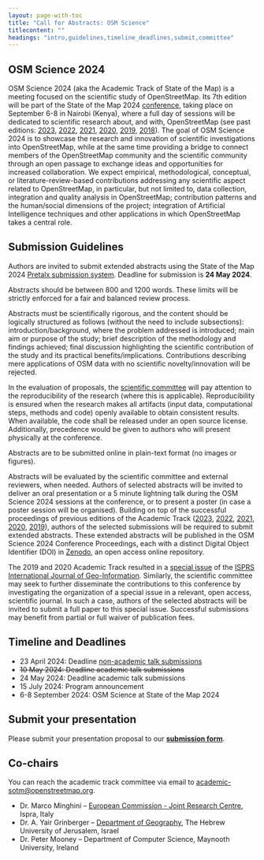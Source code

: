 ```yaml
---
layout: page-with-toc
title: "Call for Abstracts: OSM Science"
titlecontent: ""
headings: "intro,guidelines,timeline_deadlines,submit,committee"
---
```


<h2 id="intro">OSM Science 2024</h2>

OSM Science 2024 (aka the Academic Track of State of the Map) is a meeting focused on the scientific study of OpenStreetMap. Its 7th edition will be part of the State of the Map 2024 [conference](https://stateofthemap.org), taking place on September 6-8 in Nairobi (Kenya), where a full day of sessions will be dedicated to scientific research about, and with, OpenStreetMap (see past editions: [2023](https://osmscience.github.io/OSMScience2023/), [2022](https://2022.stateofthemap.org/calls/academic/), [2021](https://2021.stateofthemap.org/calls/academic/), [2020](https://2020.stateofthemap.org/cfp/academic/), [2019](https://2019.stateofthemap.org/academic_programme/), [2018](https://2018.stateofthemap.org/academictrack/)). The goal of OSM Science 2024 is to showcase the research and innovation of scientific investigations into OpenStreetMap, while at the same time providing a bridge to connect members of the OpenStreetMap community and the scientific community through an open passage to exchange ideas and opportunities for increased collaboration. We expect empirical, methodological, conceptual, or literature-review-based contributions addressing any scientific aspect related to OpenStreetMap, in particular, but not limited to, data collection, integration and quality analysis in OpenStreetMap; contribution patterns and the human/social dimensions of the project; integration of Artificial Intelligence techniques and other applications in which OpenStreetMap takes a central role.


<h2 id="guidelines">Submission Guidelines</h2>

Authors are invited to submit extended abstracts using the State of the Map 2024 [Pretalx submission system](https://pretalx.com/state-of-the-map-2024-academic-track/cfp). Deadline for submission is **24 May 2024**.

Abstracts should be between 800 and 1200 words. These limits will be strictly enforced for a fair and balanced review process.

Abstracts must be scientifically rigorous, and the content should be logically structured as follows (without the need to include subsections): introduction/background, where the problem addressed is introduced; main aim or purpose of the study; brief description of the methodology and findings achieved; final discussion highlighting the scientific contribution of the study and its practical benefits/implications. Contributions describing mere applications of OSM data with no scientific novelty/innovation will be rejected.

In the evaluation of proposals, the [scientific committee](#committee) will pay attention to the reproducibility of the research (where this is applicable). Reproducibility is ensured when the research makes all artifacts (input data, computational steps, methods and code) openly available to obtain consistent results. When available, the code shall be released under an open source license. Additionally, precedence would be given to authors who will present physically at the conference.

Abstracts are to be submitted online in plain-text format (no images or figures). 

Abstracts will be evaluated by the scientific committee and external reviewers, when needed. Authors of selected abstracts will be invited to deliver an oral presentation or a 5 minute lightning talk during the OSM Science 2024 sessions at the conference, or to present a poster (in case a poster session will be organised). Building on top of the successful proceedings of previous editions of the Academic Track ([2023](https://zenodo.org/records/10443403), [2022](https://zenodo.org/record/7004791), [2021](https://zenodo.org/record/5116434), [2020](https://zenodo.org/record/3928675), [2019](https://zenodo.org/record/3405431)), authors of the selected submissions will be required to submit extended abstracts. These extended abstracts will be published in the OSM Science 2024 Conference Proceedings, each with a distinct Digital Object Identifier (DOI) in [Zenodo](https://zenodo.org/), an open access online repository.

The 2019 and 2020 Academic Track resulted in a [special issue](https://www.mdpi.com/journal/ijgi/special_issues/OpenStreetMap) of the [ISPRS International Journal of Geo-Information](https://www.mdpi.com/journal/ijgi). Similarly, the scientific committee may seek to further disseminate the contributions to this conference by investigating the organization of a special issue in a relevant, open access, scientific journal. In such a case, authors of the selected abstracts will be invited to submit a full paper to this special issue. Successful submissions may benefit from partial or full waiver of publication fees.



<h2 id="timeline_deadlines">Timeline and Deadlines</h2>

* 23 April 2024: Deadline [non-academic talk submissions]({{site.baseurl}}/calls/general)
* <s>10 May 2024: Deadline academic talk submissions</s>
* 24 May 2024: Deadline academic talk submissions
* 15 July 2024: Program announcement
* 6-8 September 2024: OSM Science at State of the Map 2024


<h2 id="submit">Submit your presentation</h2>

Please submit your presentation proposal to our **[submission form](https://pretalx.com/state-of-the-map-2024-academic-track/cfp)**.


<h2 id="committee">Co-chairs</h2>

You can reach the academic track committee via email to <a href="mailto:academic-sotm@openstreetmap.org">academic-sotm@openstreetmap.org</a>.

* Dr. Marco Minghini – [European Commission - Joint Research Centre](https://joint-research-centre.ec.europa.eu/index_en), Ispra, Italy
* Dr. A. Yair Grinberger – [Department of Geography](https://en.geography.huji.ac.il/), The Hebrew University of Jerusalem, Israel
* Dr. Peter Mooney – Department of Computer Science, Maynooth University, Ireland

